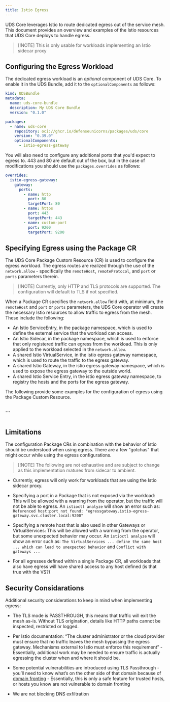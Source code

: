 ```yaml
---
title: Istio Egress
---
```


UDS Core leverages Istio to route dedicated egress out of the service mesh. This document provides an overview and examples of the Istio resources that UDS Core deploys to handle egress.

> [!NOTE] This is only usable for workloads implementing an Istio sidecar proxy

## Configuring the Egress Workload

The dedicated egress workload is an *optional* component of UDS Core. To enable it in the UDS Bundle, add it to the `optionalComponents` as follows:

```yaml
kind: UDSBundle
metadata:
  name: uds-core-bundle
  description: My UDS Core Bundle
  version: "0.1.0"

packages:
  - name: uds-core
    repository: oci://ghcr.io/defenseunicorns/packages/uds/core
    version: "0.39.0"
    optionalComponents:
      - istio-egress-gateway
```

You will also need to configure any additional ports that you'd expect to egress to. 443 and 80 are default out of the box, but in the case of modifications you should use the `packages.overrides` as follows:

```yaml
overrides:
  istio-egress-gateway:
    gateway:
      ports:
        - name: http
          port: 80
          targetPort: 80
        - name: https
          port: 443
          targetPort: 443
        - name: custom-port
          port: 9200
          targetPort: 9200
```

## Specifying Egress using the Package CR

The UDS Core Package Custom Resource (CR) is used to configure the egress workload. The egress routes are realized through the use of the `network.allow` - specifically the `remoteHost`, `remoteProtocol`, and `port` or `ports` parameters therein.

> [!NOTE] Currently, only HTTP and TLS protocols are supported. The configuration will default to TLS if not specified.

When a Package CR specifies the `network.allow` field with, at minimum, the `remoteHost` and `port` or `ports` parameters, the UDS Core operator will create the necessary Istio resources to allow traffic to egress from the mesh. These include the following:
* An Istio ServiceEntry, in the package namespace, which is used to define the external service that the workload can access.
* An Istio Sidecar, in the package namespace, which is used to enforce that only registered traffic can egress from the workload. This is only applied to the workload selected in the `network.allow`.
* A shared Istio VirtualService, in the istio egress gateway namespace, which is used to route the traffic to the egress gateway.
* A shared Istio Gateway, in the istio egress gateway namespace, which is used to expose the egress gateway to the outside world.
* A shared Istio Service Entry, in the istio egress gateway namespace, to registry the hosts and the ports for the egress gateway.

The following provide some examples for the configuration of egress using the Package Custom Resource. 

### ...

```yaml

```

## Limitations

The configuration Package CRs in combination with the behavior of Istio should be understood when using egress. There are a few "gotchas" that might occur while using the egress configurations.

> [!NOTE] The following are not exhaustive and are subject to change as this implementation matures from sidecar to ambient.

* Currently, egress will only work for workloads that are using the Istio sidecar proxy.

* Specifying a port in a Package that is not exposed via the workload: This will be allowed with a warning from the operator, but the traffic will not be able to egress. An `istioctl analyze` will show an error such as: `Referenced host:port not found: "egressgateway.istio-egress-gateway.svc.cluster.local:9200"`

* Specifying a remote host that is also used in other Gateways or VirtualServices: This will be allowed with a warning from the operator, but some unexpected behavior may occur. An `istioctl analyze` will show an error such as: `The VirtualServices ... define the same host ... which can lead to unexpected behavior` and `Conflict with gateways ...`

* For all egresses defined within a single Package CR, all workloads that also have egress will have shared access to any host defined (is that true with the VS?)

## Security Considarations

Additional security considerations to keep in mind when implementing egress:

* The TLS mode is PASSTHROUGH, this means that traffic will exit the mesh as-is. Without TLS origination, details like HTTP paths cannot be inspected, restricted or logged.

* Per Istio documentation: “The cluster administrator or the cloud provider must ensure that no traffic leaves the mesh bypassing the egress gateway. Mechanisms external to Istio must enforce this requirement” - Essentially, additional work may be needed to ensure traffic is actually egressing the cluster when and where it should be.

* Some potential vulnerabilities are introduced using TLS Passthrough - you’ll need to know what’s on the other side of that domain because of [domain fronting](https://en.wikipedia.org/wiki/Domain_fronting) - Essentially, this is only a safe feature for trusted hosts, or hosts you know are not vulnerable to domain fronting

* We are not blocking DNS exfiltration
